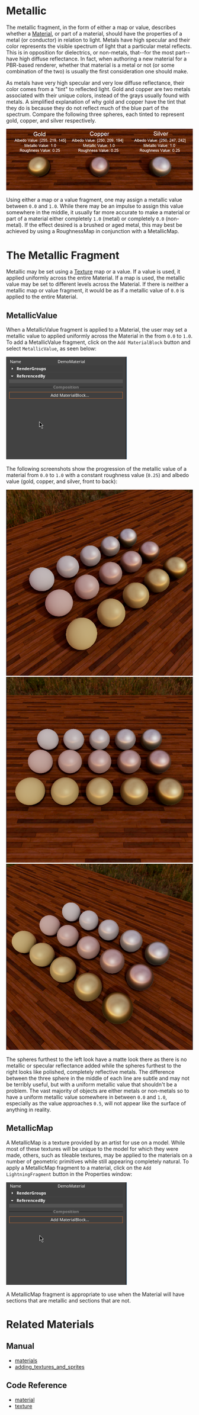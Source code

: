 # Metallic
The metallic fragment, in the form of either a map or value, describes whether a [Material](https://plasmaengine.github.io/PlasmaDocs/Plasma1/Editor/graphics/materials.markdown), or part of a material, should have the properties of a metal (or conductor) in relation to light. Metals have high specular and their color represents the visible spectrum of light that a particular metal reflects. This is in opposition for dielectrics, or non-metals, that--for the most part--have high diffuse reflectance. In fact, when authoring a new material for a PBR-based renderer, whether that material is a metal or not (or some combination of the two) is usually the first consideration one should make.

As metals have very high specular and very low diffuse reflectance, their color comes from a "tint" to reflected light. Gold and copper are two metals associated with their unique colors, instead of the grays usually found with metals. A simplified explanation of why gold and copper have the tint that they do is because they do not reflect much of the blue part of the spectrum. Compare the following three spheres, each tinted to represent gold, copper, and silver respectively.

![Metallic_Overview_Spheres](https://raw.githubusercontent.com/PlasmaEngine/PlasmaDocs/master/media/28444.png)

Using either a map or a value fragment, one may assign a metallic value between `0.0` and `1.0`. While there may be an impulse to assign this value somewhere in the middle, it usually far more accurate to make a material or part of a material either completely `1.0` (metal) or completely `0.0` (non-metal). If the effect desired is a brushed or aged metal, this may best be achieved by using a RoughnessMap in conjunction with a MetallicMap. 

# The Metallic Fragment

Metallic may be set using a [Texture](https://plasmaengine.github.io/PlasmaDocs/Plasma1/C++/code_reference/class_reference/texture.markdown) map or a value. If a value is used, it applied uniformly across the entire Material. If a map is used, the metallic value may be set to different levels across the Material.  If there is neither a metallic map or value fragment, it would be as if a metallic value of `0.0` is applied to the entire Material.

## MetallicValue

When a MetallicValue fragment is applied to a Material, the user may set a metallic value to applied uniformly across the Material in the from `0.0` to `1.0`. To add a MetallicValue fragment, click on the `Add MaterialBlock` button and select `MetallicValue`, as seen below:

![AddValue](https://raw.githubusercontent.com/PlasmaEngine/PlasmaDocs/master/media/47838.gif)

The following screenshots show the progression of the metallic value of a material from `0.0` to `1.0` with a constant roughness value (`0.25`) and albedo value (gold, copper, and silver, front to back):

![MetalTriA](https://raw.githubusercontent.com/PlasmaEngine/PlasmaDocs/master/media/28438.png) ![MetalTriB](https://raw.githubusercontent.com/PlasmaEngine/PlasmaDocs/master/media/28440.png) ![MetalTriC](https://raw.githubusercontent.com/PlasmaEngine/PlasmaDocs/master/media/28442.png)

The spheres furthest to the left look have a matte look there as there is no metallic or specular reflectance added while the spheres furthest to the right looks like polished, completely reflective metals. The difference between the three sphere in the middle of each line are subtle and may not be terribly useful, but with a uniform metallic value that shouldn't be a problem. The vast majority of objects are either metals or non-metals so to have a uniform metallic value somewhere in between `0.0` and `1.0`, especially as the value approaches `0.5`, will not appear like the surface of anything in reality.

## MetallicMap

A MetallicMap is a texture provided by an artist for use on a model. While most of these textures will be unique to the model for which they were made, others, such as tileable textures, may be applied to the materials on a number of geometric primitives while still appearing completely natural. To apply a MetallicMap fragment to a material, click on the `Add LightningFragment` button in the Properties window:

![AddMap](https://raw.githubusercontent.com/PlasmaEngine/PlasmaDocs/master/media/47848.gif)

A MetallicMap fragment is appropriate to use when the Material will have sections that are metallic and sections that are not. 

# Related Materials

## Manual
- [materials](https://plasmaengine.github.io/PlasmaDocs/Plasma1/Editor/graphics/materials.markdown)
- [adding_textures_and_sprites](https://plasmaengine.github.io/PlasmaDocs/Plasma1/Editor/graphics/adding_assets/adding_textures_and_sprites.markdown)

## Code Reference
- [material](https://plasmaengine.github.io/PlasmaDocs/Plasma1/C++/code_reference/class_reference/material.markdown)
- [texture](https://plasmaengine.github.io/PlasmaDocs/Plasma1/C++/code_reference/class_reference/texture.markdown) 